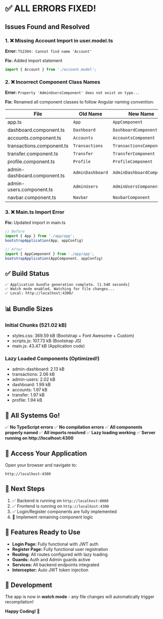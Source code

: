 # ✅ ALL ERRORS FIXED!

## Issues Found and Resolved

### 1. ❌ Missing Account Import in user.model.ts
**Error:** `TS2304: Cannot find name 'Account'`

**Fix:** Added import statement
```typescript
import { Account } from './account.model';
```

### 2. ❌ Incorrect Component Class Names
**Error:** `Property 'AdminUsersComponent' does not exist on type...`

**Fix:** Renamed all component classes to follow Angular naming convention:

| File | Old Name | New Name |
|------|----------|----------|
| app.ts | `App` | `AppComponent` |
| dashboard.component.ts | `Dashboard` | `DashboardComponent` |
| accounts.component.ts | `Accounts` | `AccountsComponent` |
| transactions.component.ts | `Transactions` | `TransactionsComponent` |
| transfer.component.ts | `Transfer` | `TransferComponent` |
| profile.component.ts | `Profile` | `ProfileComponent` |
| admin-dashboard.component.ts | `AdminDashboard` | `AdminDashboardComponent` |
| admin-users.component.ts | `AdminUsers` | `AdminUsersComponent` |
| navbar.component.ts | `Navbar` | `NavbarComponent` |

### 3. ❌ Main.ts Import Error
**Fix:** Updated import in main.ts
```typescript
// Before
import { App } from './app/app';
bootstrapApplication(App, appConfig)

// After
import { AppComponent } from './app/app';
bootstrapApplication(AppComponent, appConfig)
```

## ✅ Build Status

```
✅ Application bundle generation complete. [1.540 seconds]
✅ Watch mode enabled. Watching for file changes...
✅ Local: http://localhost:4300/
```

## 📊 Bundle Sizes

### Initial Chunks (521.02 kB)
- styles.css: 369.59 kB (Bootstrap + Font Awesome + Custom)
- scripts.js: 107.73 kB (Bootstrap JS)
- main.js: 43.47 kB (Application code)

### Lazy Loaded Components (Optimized!)
- admin-dashboard: 2.13 kB
- transactions: 2.06 kB
- admin-users: 2.02 kB
- dashboard: 1.99 kB
- accounts: 1.97 kB
- transfer: 1.97 kB
- profile: 1.94 kB

## 🎯 All Systems Go!

✅ **No TypeScript errors**
✅ **No compilation errors**
✅ **All components properly named**
✅ **All imports resolved**
✅ **Lazy loading working**
✅ **Server running on http://localhost:4300**

## 🚀 Access Your Application

Open your browser and navigate to:
```
http://localhost:4300
```

## 📝 Next Steps

1. ✅ Backend is running on `http://localhost:8080`
2. ✅ Frontend is running on `http://localhost:4300`
3. ✅ Login/Register components are fully implemented
4. 📝 Implement remaining component logic

## 🎨 Features Ready to Use

- **Login Page:** Fully functional with JWT auth
- **Register Page:** Fully functional user registration
- **Routing:** All routes configured with lazy loading
- **Guards:** Auth and Admin guards active
- **Services:** All backend endpoints integrated
- **Interceptor:** Auto JWT token injection

## 🔧 Development

The app is now in **watch mode** - any file changes will automatically trigger recompilation!

**Happy Coding! 🎉**
